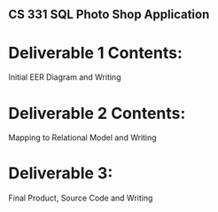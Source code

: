 ## CS 331 SQL Photo Shop Application

# Deliverable 1 Contents: 
Initial EER Diagram and Writing
  
# Deliverable 2 Contents:
Mapping to Relational Model and Writing

# Deliverable 3:

Final Product, Source Code and Writing